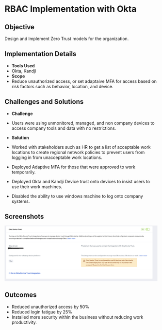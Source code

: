 # RBAC Implementation with Okta

## Objective
Design and Implement Zero Trust models for the organization.

## Implementation Details
- **Tools Used** 
- Okta, Kandji
- **Scope** 
- Reduce unauthorized access, or set adaptaive MFA for access based on risk factors such as behavior, location, and device.

## Challenges and Solutions
- **Challenge** 
- Users were using unmonitored, managed, and non company devices to access company tools and data with no restrictions.

- **Solution** 
- Worked with stakeholders such as HR to get a list of acceptable work locations to create regional network policies to prevent users from logging in from unacceptable work locations. 
- Deployed Adaptive MFA for those that were approved to work temporarily. 
- Deployed Okta and Kandji Device trust onto devices to insist users to use their work machines. 
- Disabled the ability to use windows machine to log onto company systems.


## Screenshots
![Kandji and Okta Device Trust](Images_zero_trust/kandji-okta-device-trust.png)


## Outcomes
- Reduced unauthorized access by 50%
- Reduced login fatigue by 25%
- Installed more security within the business without reducing work productivity.
